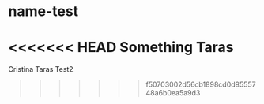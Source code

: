 # name-test

<<<<<<< HEAD
Something
Taras
=======

Cristina
Taras
Test2
>>>>>>> f50703002d56cb1898cd0d9555748a6b0ea5a9d3
